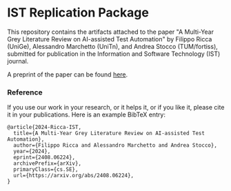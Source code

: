 # IST Replication Package

This repository contains the artifacts attached to the paper "A Multi-Year Grey Literature Review on AI-assisted Test Automation" by Filippo Ricca (UniGe), Alessandro Marchetto (UniTn), and Andrea Stocco (TUM/fortiss), submitted for publication in the Information and Software Technology (IST) journal.

A preprint of the paper can be found [here](https://arxiv.org/abs/2408.06224).

### Reference

If you use our work in your research, or it helps it, or if you like it, please cite it in your publications. Here is an example BibTeX entry:

```
@article{2024-Ricca-IST,
  title={A Multi-Year Grey Literature Review on AI-assisted Test Automation}, 
  author={Filippo Ricca and Alessandro Marchetto and Andrea Stocco},
  year={2024},
  eprint={2408.06224},
  archivePrefix={arXiv},
  primaryClass={cs.SE},
  url={https://arxiv.org/abs/2408.06224}, 
}
```
